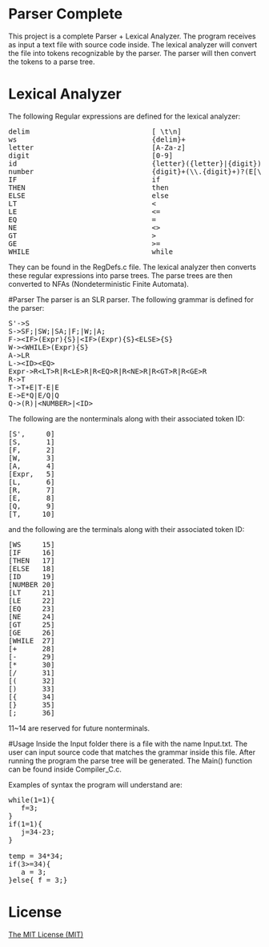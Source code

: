 # Parser Complete
This project is a complete Parser + Lexical Analyzer. The program receives as input a text file with source code inside. The lexical analyzer will convert the file into tokens recognizable by the parser. The parser will then convert the tokens to a parse tree. 

# Lexical Analyzer
The following Regular expressions are defined for the lexical analyzer:
<pre>
delim                             [ \t\n]
ws                                {delim}+
letter                            [A-Za-z]
digit                             [0-9]
id                                {letter}({letter}|{digit})*
number                            {digit}+(\\.{digit}+)?(E[\\+\\-]?{digit}+)?
IF                                if
THEN                              then 
ELSE                              else
LT                                <
LE                                <=
EQ                                =
NE                                <>        
GT                                >
GE                                >=
WHILE                             while
</pre>

They can  be found in the RegDefs.c file. The lexical analyzer then converts these regular expressions into parse trees. The parse trees are then converted to NFAs (Nondeterministic Finite Automata).

#Parser
The parser is an SLR parser. The following grammar is defined for the parser:
<pre>
S'->S
S->SF;|SW;|SA;|F;|W;|A;
F->&lt;IF>(Expr){S}|&lt;IF>(Expr){S}&lt;ELSE>{S}
W->&lt;WHILE>(Expr){S}
A->LR
L->&lt;ID>&lt;EQ>
Expr->R&lt;LT>R|R&lt;LE>R|R&lt;EQ>R|R&lt;NE>R|R&lt;GT>R|R&lt;GE>R
R->T
T->T+E|T-E|E
E->E*Q|E/Q|Q
Q->(R)|&lt;NUMBER>|&lt;ID>
</pre>

The following are the nonterminals along with their associated token ID:
<pre>
[S',     0]
[S,      1]
[F,      2]
[W,      3]
[A,      4]
[Expr,   5]
[L,      6]
[R,      7]
[E,      8]
[Q,      9]
[T,     10]
</pre>

and the following are the terminals along with their associated token ID:
<pre>
[WS     15]
[IF     16]
[THEN   17]
[ELSE   18]
[ID     19]
[NUMBER 20]
[LT     21]
[LE     22]
[EQ     23]
[NE     24]
[GT     25]
[GE     26]
[WHILE  27]
[+      28]
[-      29]
[*      30]
[/      31]
[(      32]
[)      33]
[{      34]
[}      35]
[;      36]
</pre>

11~14 are reserved for future nonterminals. 

#Usage
Inside the Input folder there is a file with the name Input.txt. The user can input source code that matches the grammar inside this file. After running the program the parse tree will be generated. The Main() function can be found inside Compiler_C.c.

Examples of syntax the program will understand are:
<pre>
while(1=1){
   f=3;
}
if(1=1){
   j=34-23;
}

temp = 34*34;
if(3>=34){
   a = 3;
}else{ f = 3;}
</pre>

# License
[The MIT License (MIT)](http://opensource.org/licenses/MIT)

